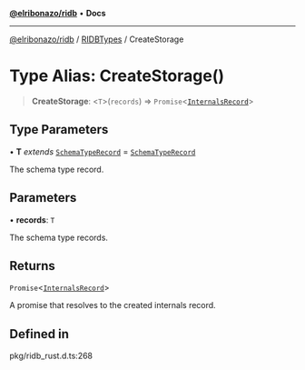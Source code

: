 [**@elribonazo/ridb**](../../../README.md) • **Docs**

***

[@elribonazo/ridb](../../../README.md) / [RIDBTypes](../README.md) / CreateStorage

# Type Alias: CreateStorage()

> **CreateStorage**: \<`T`\>(`records`) => `Promise`\<[`InternalsRecord`](InternalsRecord.md)\>

## Type Parameters

• **T** *extends* [`SchemaTypeRecord`](SchemaTypeRecord.md) = [`SchemaTypeRecord`](SchemaTypeRecord.md)

The schema type record.

## Parameters

• **records**: `T`

The schema type records.

## Returns

`Promise`\<[`InternalsRecord`](InternalsRecord.md)\>

A promise that resolves to the created internals record.

## Defined in

pkg/ridb\_rust.d.ts:268
